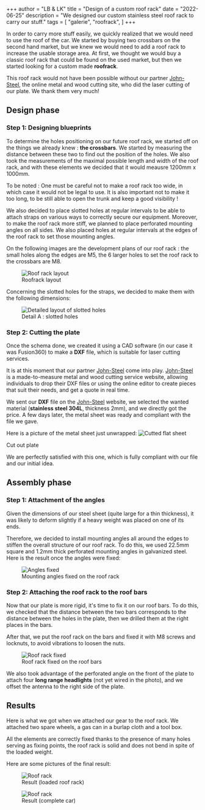 +++
author = "LB & LK"
title = "Design of a custom roof rack"
date = "2022-06-25"
description = "We designed our custom stainless steel roof rack to carry our stuff."
tags = [
    "galerie",
    "roofrack",
]
+++

In order to carry more stuff easily, we quickly realized that we would need to use the roof of the car. We started by buying two crossbars on the second hand market, but we knew we would need to add a roof rack to increase the usable storage area. At first, we thought we would buy a classic roof rack that could be found on the used market, but then we started looking for a custom made <b>roofrack</b>.

This roof rack would not have been possible without our partner <a class="anchor-link" target="_blank" class="link" href="https://john-steel.com/en/">John-Steel</a>, the online metal and wood cutting site, who did the laser cutting of our plate. We thank them very much!

## Design phase
### Step 1: Designing blueprints

To determine the holes positioning on our future roof rack, we started off on the things we already knew : <b>the crossbars</b>. We started by measuring the distance between these two to find out the position of the holes. We also took the measurements of the maximal possible length and width of the roof rack, and with these elements we decided that it would meausre 1200mm x 1000mm.

To be noted : One must be careful not to make a roof rack too wide, in which case it would not be legal to use. It is also important not to make it too long, to be still able to open the trunk and keep a good visibility !

We also decided to place slotted holes at regular intervals to be able to attach straps on various ways to correctly secure our equipment. Moreover, to make the roof rack more stiff, we planned to place perforated mounting angles on all sides. We also placed holes at regular intervals at the edges of the roof rack to set those mounting angles.

On the following images are the development plans of our roof rack : the small holes along the edges are M5, the 6 larger holes to set the roof rack to the crossbars are M8.

<figure>
    <img loading="lazy" class="image-article" src="/images/roofrack/mep-galerie.png" alt="Roof rack layout">
    <figcaption class="figure-caption">Roofrack layout</figcaption>
</figure>
Concerning the slotted holes for the straps, we decided to make them with the following dimensions:

<figure>
    <img loading="lazy" class="image-article" src="/images/roofrack/mep-oblongs.png" alt="Detailed layout of slotted holes">
    <figcaption class="figure-caption">Detail A : slotted holes</figcaption>
</figure>

### Step 2: Cutting the plate
Once the schema done, we created it using a CAD software (in our case it was Fusion360) to make a <b>DXF</b> file, which is suitable for laser cutting services.

It is at this moment that our partner <a class="anchor-link" target="_blank" class="link" href="https://john-steel.com/en/">John-Steel</a> come into play. <a class="anchor-link" target="_blank" class="link" href="https://john-steel.com/en/">John-Steel</a> is a made-to-measure metal and wood cutting service website, allowing individuals to drop their DXF files or using the online editor to create pieces that suit their needs, and get a quote in real time.

We sent our <b>DXF</b> file on the <a class="anchor-link" target="_blank" class="link" href="https://john-steel.com/en/">John-Steel</a> website, we selected the wanted material (<b>stainless steel 304L</b>, thickness 2mm), and we directly got the price. A few days later, the metal sheet was ready and compliant with the file we gave.

Here is a picture of the metal sheet just unwrapped:
    <img loading="lazy" class="image-article" src="/images/roofrack/roofrack-1.jpg" alt="Cutted flat sheet">
    <figcaption class="figure-caption">Cut out plate</figcaption>
</figure>

We are perfectly satisfied with this one, which is fully compliant with our file and our initial idea.
## Assembly phase
### Step 1: Attachment of the angles

Given the dimensions of our steel sheet (quite large for a thin thickness), it was likely to deform slightly if a heavy weight was placed on one of its ends.

Therefore, we decided to install mounting angles all around the edges to stiffen the overall structure of our roof rack. To do this, we used 22.5mm square and 1.2mm thick perforated mounting angles in galvanized steel. Here is the result once the angles were fixed:

<figure>
    <img loading="lazy" class="image-article" src="/images/roofrack/roofrack-2.jpg" alt="Angles fixed">
    <figcaption class="figure-caption">Mounting angles fixed on the roof rack</figcaption>
</figure>

### Step 2: Attaching the roof rack to the roof bars

Now that our plate is more rigid, it's time to fix it on our roof bars. To do this, we checked that the distance between the two bars corresponds to the distance between the holes in the plate, then we drilled them at the right places in the bars.

After that, we put the roof rack on the bars and fixed it with M8 screws and locknuts, to avoid vibrations to loosen the nuts.

<figure>
    <img loading="lazy" class="image-article" src="/images/roofrack/roofrack-3.jpg" alt="Roof rack fixed">
    <figcaption class="figure-caption">Roof rack fixed on the roof bars</figcaption>
</figure>

We also took advantage of the perforated angle on the front of the plate to attach four <b>long range headlights</b> (not yet wired in the photo), and we offset the antenna to the right side of the plate.

## Results

Here is what we got when we attached our gear to the roof rack. We attached two spare wheels, a gas can in a burlap cloth and a tool box.

All the elements are correctly fixed thanks to the presence of many holes serving as fixing points, the roof rack is solid and does not bend in spite of the loaded weight.

Here are some pictures of the final result:

<figure>
    <img loading="lazy" class="image-article" src="/images/roofrack/roofrack-4.jpg" alt="Roof rack">
    <figcaption class="figure-caption">Result (loaded roof rack)</figcaption>
</figure>

<figure>
    <img loading="lazy" class="image-article" src="/images/roofrack/roofrack-5.jpg" alt="Roof rack">
    <figcaption class="figure-caption">Result (complete car)</figcaption>
</figure>

